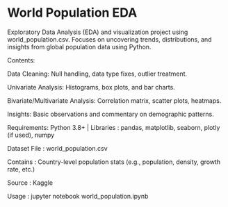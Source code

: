 # World Population EDA

Exploratory Data Analysis (EDA) and visualization project using world_population.csv. Focuses on uncovering trends, distributions, and insights from global population data using Python.

Contents:

Data Cleaning: Null handling, data type fixes, outlier treatment.

Univariate Analysis: Histograms, box plots, and bar charts.

Bivariate/Multivariate Analysis: Correlation matrix, scatter plots, heatmaps.

Insights: Basic observations and commentary on demographic patterns.

Requirements: Python 3.8+ | Libraries : pandas, matplotlib, seaborn, plotly (if used), numpy

Dataset File : world_population.csv

Contains : Country-level population stats (e.g., population, density, growth rate, etc.)

Source : Kaggle

Usage : jupyter notebook world_population.ipynb
